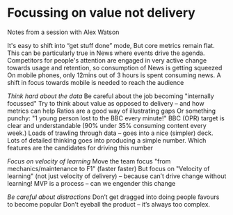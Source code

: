 # Focussing on value not delivery

Notes from a session with Alex Watson

It's easy to shift into “get stuff done” mode, But core metrics remain flat. This can be particularly true in News where events drive the agenda.
Competitors for people's attention are engaged in very active change towards usage and retention, so consumption of News is getting squeezed
On mobile phones, only 12mins out of 3 hours is spent consuming news.
A shift in focus towards mobile is needed to reach the audience

*Think hard about the data*
Be careful about the job becoming "internally focussed"
Try to think about value as opposed to delivery – and how metrics can help
Ratios are a good way of illustrating gaps
Or something punchy: "1 young person lost to the BBC every minute!"
BBC (OPR) target is clear and understandable (90% under 35% consuming content every week.)
Loads of trawling through data – goes into a nice (simpler) deck.
Lots of detailed thinking goes into producing a simple number.
Which features are the candidates for driving this number

*Focus on velocity of learning*
Move the team focus "from mechanics/maintenance to F1" (faster faster)
But focus on "Velocity of learning" (not just velocity of delivery) – because can’t drive change without learning!
MVP is a process – can we engender this change

*Be careful about distractions*
Don’t get dragged into doing people favours to become popular
Don’t eyeball the product – it’s always too complex.
